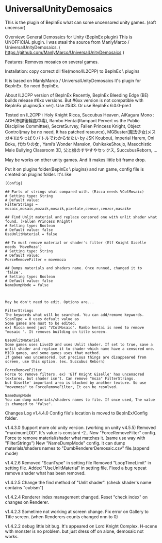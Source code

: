 # UniversalUnityDemosaics

This is the plugin of BepInEx what can some uncensored unity games. (soft uncensor)

Overview:
General Demosaics for Unity (BepInEx plugin)
This is UNOFFICIAL plugin. I was steal the source from ManlyMarco / UniversalUnityDemosaics. ( https://github.com/ManlyMarco/UniversalUnityDemosaics )

Features:
Removes mosaics on several games.

Installation:
copy correct dll file(mono/IL2CPP) to BepInEx \ plugins


It is based on ManlyMarco / UniversalUnityDemosaics
It's plugin for BepInEx. So need BepInEx.


About IL2CPP version of BepInEx
Recently, BepInEx Bleeding Edge (BE) builds release #6xx versions. But #6xx version is not compatible with BepInEx plugins(5.x ver).
Use #533.
Or use BepInEx 6.0.0-pre.1

Tested on
    IL2CPP : Holy Knight Ricca, Succubus Heaven, AiKagura
    Mono : AGH(奉課後輪姦中毒), Rambo Hentai(Rampant Pervert vs the Public Discipline Committee), SecretSurvey, Fallen Princess Knight, Object Control(may be no need, It has patched resource), MGBuster(魔法少女(メスガキ)はやっぱりバトルでわからせたい by JSK Koubou), Imperial Harem, Oni Boku, 代わりの女 , Yami’s Wonder Mansion, OshikakeShoujo, Masochistic Male Bullying Classroom 3D, 父と娘のすやすやセックス, SuccubusReborn, ...


May be works on other unity games. And It makes little bit frame drop.

Put it on plugins folder(BepInEx \ plugins) and run game, config file is created on plugins folder. It's like

    [Config]

    ## Parts of strings what compared with. (Ricca needs VColMosaic)
    # Setting type: String
    # Default value:
    FilterStrings = mozaic,mosaic,mozaik,mosaik,pixelate,censor,cenzor,masaike

    ## Find Unlit material and replace censored one with unlit shader what found. (Fallen Princess Knight)
    # Setting type: Boolean
    # Default value: false
    UseUnlitMaterial = false

    ## To must remove material or shader's filter (Elf Knight Giselle needs 'MoveMoza')
    # Setting type: String
    # Default value:
    ForceRemoveFilter = movemoza

    ## Dumps materials and shaders name. Once runned, changed it to 'false'.
    # Setting type: Boolean
    # Default value: false
    NameDumpMode = false



    May be don't need to edit. Options are...

    FilterStrings
    The keywords what will be searched. You can add/remove keywords. ScanType = 0 uses default value as
    Some games are must to be edited.
    ex) Ricca need just "VColMosaic". Rambo hentai is need to remove "mosaic ". It removes building on title screen.

    UseUnlitMaterial
    Some games uses Live2D and uses Unlit shader. If set to true, save a unlit shader and replace it to shader which name have a censored one.
    MICO games, and some games uses that method.
    If games was uncensored, but precious things are disappeared from screen, use this option. (ex. Succubus Reborn)

    ForceRemoveFilter
    Force to remove filters. ex) 'Elf Knight Giselle' has uncensored textures. but shader isn't. Can remove "moza" FilterStrings.
    but Giselle' important area is blocked by another texture. So use "movemoza" to ForceRemoveFilter, It can be resolved.

    NameDumpMode
    You can dump materials/shaders names to file. If once used, The value is changed to "false". 


Changes Log
v1.4.4.0
    Config file's location is moved to BepInEx/Config folder.
    
v1.4.3.0
    Support more old unity version. (working on unity v4.5.5)
    Removed "maximumLOD". It's value is constant -2..
    New "ForceRemoveFilter" config. Force to remove material/shader what matches it. (same use way with "FilterStrings")
    New "NameDumpMode" config. It can dump materials/shaders names to "DumbRendererDemosaic.csv" file.(append mode)

v1.4.2.6
    Removed "ScanType" in setting file
    Removed "LoopTimeLimit" in setting file.
    Added "UseUnlitMaterial" in setting file.
    Fixed a bug repeat remove shader what has been removed.

v1.4.2.5
    Change the find method of "Unlit shader". (check shader's name contains "cubism")

v1.4.2.4
    Renderer index management changed. Reset "check index" on changes on Renderer.

v1.4.2.3
    Sometime not working at screen change.
    Fix error on Gallery to Title screen. (when Renderers counts changed nnn to 0)

v1.4.2.2
    debug little bit bug. It's appeared on Lord Knight Complex. H-scene with monster is no problem. but just dress off on alone, demosaic not works.

